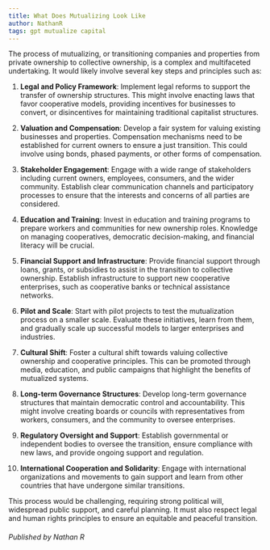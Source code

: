```yaml
---
title: What Does Mutualizing Look Like
author: NathanR
tags: gpt mutualize capital
---
```


The process of mutualizing, or transitioning companies and properties from private ownership to collective ownership, is a complex and multifaceted undertaking. It would likely involve several key steps and principles such as:

1. **Legal and Policy Framework**: Implement legal reforms to support the transfer of ownership structures. This might involve enacting laws that favor cooperative models, providing incentives for businesses to convert, or disincentives for maintaining traditional capitalist structures.

2. **Valuation and Compensation**: Develop a fair system for valuing existing businesses and properties. Compensation mechanisms need to be established for current owners to ensure a just transition. This could involve using bonds, phased payments, or other forms of compensation.

3. **Stakeholder Engagement**: Engage with a wide range of stakeholders including current owners, employees, consumers, and the wider community. Establish clear communication channels and participatory processes to ensure that the interests and concerns of all parties are considered.

4. **Education and Training**: Invest in education and training programs to prepare workers and communities for new ownership roles. Knowledge on managing cooperatives, democratic decision-making, and financial literacy will be crucial.

5. **Financial Support and Infrastructure**: Provide financial support through loans, grants, or subsidies to assist in the transition to collective ownership. Establish infrastructure to support new cooperative enterprises, such as cooperative banks or technical assistance networks.

6. **Pilot and Scale**: Start with pilot projects to test the mutualization process on a smaller scale. Evaluate these initiatives, learn from them, and gradually scale up successful models to larger enterprises and industries.

7. **Cultural Shift**: Foster a cultural shift towards valuing collective ownership and cooperative principles. This can be promoted through media, education, and public campaigns that highlight the benefits of mutualized systems.

8. **Long-term Governance Structures**: Develop long-term governance structures that maintain democratic control and accountability. This might involve creating boards or councils with representatives from workers, consumers, and the community to oversee enterprises.

9. **Regulatory Oversight and Support**: Establish governmental or independent bodies to oversee the transition, ensure compliance with new laws, and provide ongoing support and regulation.

10. **International Cooperation and Solidarity**: Engage with international organizations and movements to gain support and learn from other countries that have undergone similar transitions.

This process would be challenging, requiring strong political will, widespread public support, and careful planning. It must also respect legal and human rights principles to ensure an equitable and peaceful transition.





###### Published by Nathan R